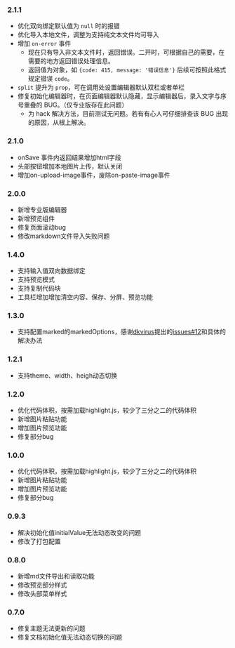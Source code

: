 ### 2.1.1
- 优化双向绑定默认值为 `null` 时的报错
- 优化导入本地文件，调整为支持纯文本文件均可导入
- 增加 `on-error` 事件
    - 现在只有导入非文本文件时，返回错误。二开时，可根据自己的需要，在需要的地方返回错误处理信息。
    - 返回值为对象，如 `{code: 415, message: '错误信息'}` 后续可按照此格式规定错误 `code`。
- `split` 提升为 `prop`，可在调用处设置编辑器默认双栏或者单栏
- 修复初始化编辑器时，在页面编辑器默认隐藏，显示编辑器后，录入文字与序号重叠的 BUG。（仅专业版存在此问题）
    - 为 hack 解决方法，目前测试无问题。若有有心人可仔细排查该 BUG 出现的原因，从根上解决。

### 2.1.0
- onSave 事件内返回结果增加html字段
- 头部按钮增加本地图片上传，默认关闭
- 增加on-upload-image事件，废除on-paste-image事件

### 2.0.0
- 新增专业版编辑器
- 新增预览组件
- 修复页面滚动bug
- 修改markdown文件导入失败问题

### 1.4.0
- 支持输入值双向数据绑定
- 支持预览模式
- 支持复制代码块
- 工具栏增加增加清空内容、保存、分屏、预览功能


### 1.3.0
- 支持配置marked的markedOptions，感谢[dkvirus](https://github.com/dkvirus)提出的[issues#12](https://github.com/zhaoxuhui1122/vue-markdown/issues/12)和具体的解决办法

### 1.2.1
- 支持theme、width、heigh动态切换

### 1.2.0
- 优化代码体积，按需加载highlight.js，较少了三分之二的代码体积
- 新增图片粘贴功能
- 增加图片预览功能
- 修复部分bug

### 1.0.0
- 优化代码体积，按需加载highlight.js，较少了三分之二的代码体积
- 新增图片粘贴功能
- 增加图片预览功能
- 修复部分bug

### 0.9.3

- 解决初始化值initialValue无法动态改变的问题
- 修改了打包配置

### 0.8.0

- 新增md文件导出和读取功能
- 修改预览部分样式
- 修改头部菜单样式

### 0.7.0

- 修复主题无法更新的问题
- 修复文档初始化值无法动态切换的问题
